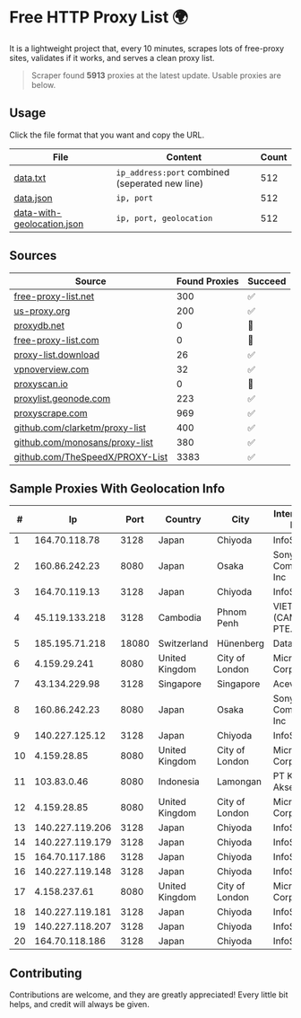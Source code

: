 
# Free HTTP Proxy List 🌍

It is a lightweight project that, every 10 minutes, scrapes lots of free-proxy sites, validates if it works, and serves a clean proxy list.


> Scraper found **5913** proxies at the latest update. Usable proxies are below.

## Usage

Click the file format that you want and copy the URL.


|File|Content|Count|
|----|-------|-----|
|[data.txt](https://raw.githubusercontent.com/themiralay/Proxy-List-World/master/data.txt)|`ip_address:port` combined (seperated new line)|512|
|[data.json](https://raw.githubusercontent.com/themiralay/Proxy-List-World/master/data.json)|`ip, port`|512|
|[data-with-geolocation.json](https://raw.githubusercontent.com/themiralay/Proxy-List-World/master/data-with-geolocation.json)|`ip, port, geolocation`|512|

## Sources

|Source|Found Proxies|Succeed|
|------|-------------|-------|
|[free-proxy-list.net](https://free-proxy-list.net)|300|✅|
|[us-proxy.org](https://www.us-proxy.org)|200|✅|
|[proxydb.net](http://proxydb.net)|0|🚫|
|[free-proxy-list.com](https://free-proxy-list.com/?page=&port=&type%5B%5D=http&type%5B%5D=https&up_time=0&search=Search)|0|🚫|
|[proxy-list.download](https://www.proxy-list.download/HTTP)|26|✅|
|[vpnoverview.com](https://vpnoverview.com/privacy/anonymous-browsing/free-proxy-servers)|32|✅|
|[proxyscan.io](https://www.proxyscan.io)|0|🚫|
|[proxylist.geonode.com](https://proxylist.geonode.com/api/proxy-list?limit=300&page=1&sort_by=lastChecked&sort_type=desc&protocols=http,https)|223|✅|
|[proxyscrape.com](https://api.proxyscrape.com/v2/?request=displayproxies&protocol=http&timeout=10000&country=all&ssl=all&anonymity=all)|969|✅|
|[github.com/clarketm/proxy-list](https://raw.githubusercontent.com/clarketm/proxy-list/master/proxy-list-raw.txt)|400|✅|
|[github.com/monosans/proxy-list](https://raw.githubusercontent.com/monosans/proxy-list/main/proxies/http.txt)|380|✅|
|[github.com/TheSpeedX/PROXY-List](https://raw.githubusercontent.com/TheSpeedX/PROXY-List/master/http.txt)|3383|✅|


## Sample Proxies With Geolocation Info

|#|Ip|Port|Country|City|Internet Service Provider|
|-|--|----|-------|----|-------------------------|
|1|164.70.118.78|3128|Japan|Chiyoda|InfoSphere|
|2|160.86.242.23|8080|Japan|Osaka|Sony Network Communications Inc|
|3|164.70.119.13|3128|Japan|Chiyoda|InfoSphere|
|4|45.119.133.218|3128|Cambodia|Phnom Penh|VIETTEL (CAMBODIA) PTE., LTD|
|5|185.195.71.218|18080|Switzerland|Hünenberg|Datasource AG|
|6|4.159.29.241|8080|United Kingdom|City of London|Microsoft Corporation|
|7|43.134.229.98|3128|Singapore|Singapore|Aceville Pte.ltd|
|8|160.86.242.23|8080|Japan|Osaka|Sony Network Communications Inc|
|9|140.227.125.12|3128|Japan|Chiyoda|InfoSphere|
|10|4.159.28.85|8080|United Kingdom|City of London|Microsoft Corporation|
|11|103.83.0.46|8080|Indonesia|Lamongan|PT Kia Integrasi Akses|
|12|4.159.28.85|8080|United Kingdom|City of London|Microsoft Corporation|
|13|140.227.119.206|3128|Japan|Chiyoda|InfoSphere|
|14|140.227.119.179|3128|Japan|Chiyoda|InfoSphere|
|15|164.70.117.186|3128|Japan|Chiyoda|InfoSphere|
|16|140.227.119.148|3128|Japan|Chiyoda|InfoSphere|
|17|4.158.237.61|8080|United Kingdom|City of London|Microsoft Corporation|
|18|140.227.119.181|3128|Japan|Chiyoda|InfoSphere|
|19|140.227.118.207|3128|Japan|Chiyoda|InfoSphere|
|20|164.70.118.186|3128|Japan|Chiyoda|InfoSphere|



## Contributing

Contributions are welcome, and they are greatly appreciated! Every
little bit helps, and credit will always be given.

